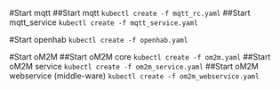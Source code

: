 #Start mqtt
##Start mqtt
`kubectl create -f mqtt_rc.yaml`
##Start mqtt_service
`kubectl create -f mqtt_service.yaml`

#Start openhab
`kubectl create -f openhab.yaml`

#Start oM2M
##Start oM2M core
`kubectl create -f om2m.yaml`
##Start oM2M service
`kubectl create -f om2m_service.yaml`
##Start oM2M webservice (middle-ware)
`kubectl create -f om2m_webservice.yaml`
